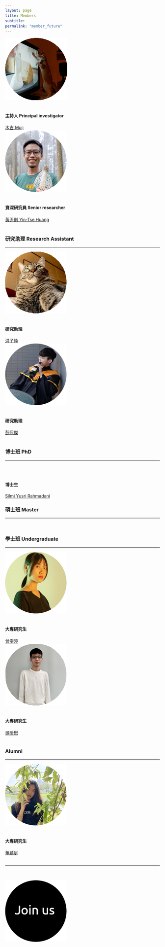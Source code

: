```yaml
---
layout: page
title: Members
subtitle:
permalink: "member_future"
--- 
```

<div class="container-fluid">
  <div class="row">
    <div class="col no-gutters col-sm col-md">
      <div class="hovereffect">
        <a class="info" href="muji"><img class="img-responsive" src="/assets/img/people/Muji_TV_crop_circle.gif" alt=""></a>
      </div><br>
      <h4>主持人 Principal investigator</h4>
      <a href="muji">木吉 Muji</a><br>
    </div>
    <div class="col no-gutters col-sm col-md">
      <div class="hovereffect">
        <a class="info" href="ythuang"><img class="img-responsive" src="/assets/img/people/Me2021_circle_200.png" alt=""></a>
      </div><br>
      <h4>資深研究員 Senior researcher</h4>
      <a href="ythuang">黃尹則 Yin-Tse Huang</a><br>
    </div>
  </div><br>
  <h3>研究助理 Research Assistant</h3>
  <hr/>
  <div class="row">
    <div class="col no-gutters col-sm col-md">
      <div class="hovereffect">
        <a class="info" href="洪子純"><img class="img-responsive" src="/assets/img/people/洪子純_200.PNG" alt=""></a>
      </div><br>
      <h4>研究助理</h4>
      <a href="洪子純">洪子純</a><br>
    </div>
    <div class="col no-gutters col-sm col-md">
      <div class="hovereffect">
        <a class="info" href="cypher"><img class="img-responsive" src="/assets/img/people/guanjie_200.png" alt=""></a>
      </div><br>
      <h4>研究助理</h4>
      <a href="cypher">彭冠傑</a><br>
    </div>
  </div><br>
  <h3>博士班 PhD</h3>
    <hr/>
   <div class="row">
    <div class="col no-gutters col-sm col-md">
      <div class="hovereffect">
        <a class="info" href="silmi"><img class="img-responsive" src="/assets/img/people/" alt=""></a>
      </div><br>
      <h4>博士生</h4>
      <a href="silmi">Silmi Yusri Rahmadani</a><br>
    </div>
  <h3>碩士班 Master</h3>
    <hr/>
    <br>
  <h3>學士班 Undergraduate</h3>
    <hr/>
  <div class="row">
    <div class="col no-gutters col-sm col-md">
      <div class="hovereffect">
        <a class="info" href="曾雯渟"><img class="img-responsive" src="/assets/img/people/曾雯渟_circle.png" alt=""></a>
      </div><br>
      <h4>大專研究生</h4>
        <a href="曾雯渟">曾雯渟</a><br>
      </div>
    <div class="col no-gutters col-sm col-md">
      <div class="hovereffect">
        <a class="info" href="吳昕懋"><img class="img-responsive" src="/assets/img/people/吳昕懋_200.PNG" alt=""></a>
        </div><br>
      <h4>大專研究生</h4>
      <a href="吳昕懋">吳昕懋</a><br>
    </div>
    </div><br>
    <h3>Alumni</h3>
    <hr/>
  <div class="row">
    <div class="col no-gutters col-sm col-md">
      <div class="hovereffect">
        <a class="info" href="董蘊庭"><img class="img-responsive" src="/assets/img/people/董蘊庭_circle.png" alt=""></a>
      </div><br>
      <h4>大專研究生</h4>
      <a href="董蘊庭">董蘊庭</a><br>
    </div>
    </div><br>
  <div class="row">
    <hr/>
    <br>
    <br>
    <div class="col no-gutters col-sm col-md">
      <div class="hovereffect">
        <a class="info" href="join_us"><img class="img-responsive" src="/assets/img/people/joinus_circle_200.png" alt=""></a>
      </div><br>
      <h4> </h4>
      <a href="join_us"> </a><br>
    </div>
    <div class="col no-gutters col-sm col-md">
    </div>
  </div>
